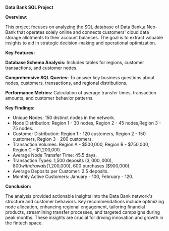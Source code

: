 **Data Bank SQL Project**

**Overview:**

This project focuses on analyzing the SQL database of Data Bank,a Neo-Bank that operates solely online and connects customers' cloud data storage allotments to their account balances. 
The goal is to extract valuable insights to aid in strategic decision-making and operational optimization.


**Key Features:**

**Database Schema Analysis:**
Includes tables for regions, customer transactions, and customer nodes.

**Comprehensive SQL Queries:**
To answer key business questions about nodes, customers, transactions, and regional distributions.

**Performance Metrics:**
 Calculation of average transfer times, transaction amounts, and customer behavior patterns.

**Key Findings:**

* Unique Nodes: 150 distinct nodes in the network.
* Node Distribution: Region 1 - 30 nodes, Region 2 - 45 nodes,Region 3 - 75 nodes.
* Customer Distribution: Region 1 - 120 customers, Region 2 - 150 customers, Region 3 - 200 customers.
* Transaction Volumes: Region A - $500,000, Region B - $750,000, Region C - $1,200,000.
* Average Node Transfer Time: 45.5 days.
* Transaction Types: 1,500 deposits ($3,000,000), 800 withdrawals ($1,200,000), 600 purchases ($900,000).
* Average Deposits per Customer: 2.5 deposits.
* Monthly Active Customers: January - 100, February - 120.


**Conclusion:**

The analysis provided actionable insights into the Data Bank network's structure and customer behaviors. 
Key recommendations include optimizing node allocation, enhancing regional engagement, tailoring financial products, streamlining transfer processes, and targeted campaigns during peak months.
These insights are crucial for driving innovation and growth in the fintech space.
